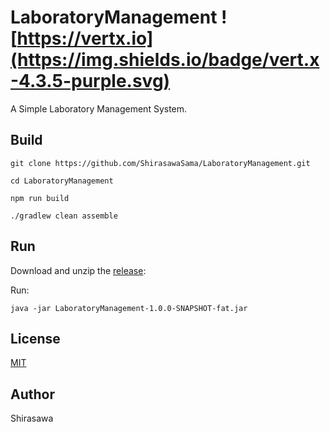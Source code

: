 # LaboratoryManagement ![https://vertx.io](https://img.shields.io/badge/vert.x-4.3.5-purple.svg)

A Simple Laboratory Management System.

## Build

```
git clone https://github.com/ShirasawaSama/LaboratoryManagement.git

cd LaboratoryManagement

npm run build

./gradlew clean assemble
```

## Run

Download and unzip the [release](https://github.com/ShirasawaSama/LaboratoryManagement/releases):

Run:

```
java -jar LaboratoryManagement-1.0.0-SNAPSHOT-fat.jar
```

## License

[MIT](./LICENSE)

## Author

Shirasawa
